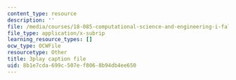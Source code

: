 ```yaml
---
content_type: resource
description: ''
file: /media/courses/18-085-computational-science-and-engineering-i-fall-2008/8b1e7cda699c507ef8068b94db4ee650_uMdPZuT7f70.srt
file_type: application/x-subrip
learning_resource_types: []
ocw_type: OCWFile
resourcetype: Other
title: 3play caption file
uid: 8b1e7cda-699c-507e-f806-8b94db4ee650
---
```

